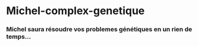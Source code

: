 # Michel-complex-genetique

### Michel saura résoudre vos problemes génétiques en un rien de temps...